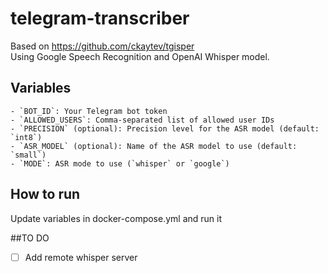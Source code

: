 # telegram-transcriber 
Based on https://github.com/ckaytev/tgisper  
Using Google Speech Recognition and OpenAI Whisper model.

## Variables
    - `BOT_ID`: Your Telegram bot token
    - `ALLOWED_USERS`: Comma-separated list of allowed user IDs
    - `PRECISION` (optional): Precision level for the ASR model (default: `int8`)
    - `ASR_MODEL` (optional): Name of the ASR model to use (default: `small`)
    - `MODE`: ASR mode to use (`whisper` or `google`)

## How to run
Update variables in docker-compose.yml and run it

##TO DO
- [ ] Add remote whisper server
